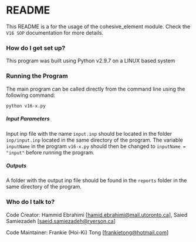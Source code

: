 # README #

This README is a for the usage of the cohesive_element module. Check the `V16 SOP` documentation for more details.

### How do I get set up? ###

This program was built using Python v2.9.7 on a LINUX based system

### Running the Program ###

The main program can be called directly from the command line using the following command:

`python v16-x.py`

##### Input Parameters #####

Input inp file with the name `input.inp` should be located in the folder `inp/input.inp` located in the same directory of the program. 
The variable `inputName` in the program `v16-x.py` should then be changed to `inputName = "input"` before running the program.
	
##### Outputs #####

A folder with the output inp file should be found in the `reports` folder in the same directory of the program.

### Who do I talk to? ###

Code Creator: Hammid Ebrahimi [hamid.ebrahimi@mail.utoronto.ca], Saied Samiezadeh [saeid.samiezadeh@ryerson.ca]

Code Maintainer: Frankie (Hoi-Ki) Tong [frankietong@hotmail.com\]
